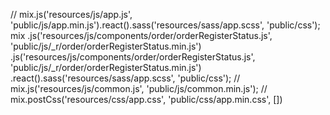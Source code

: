 // mix.js('resources/js/app.js', 'public/js/app.min.js').react().sass('resources/sass/app.scss', 'public/css');
mix
    .js('resources/js/components/order/orderRegisterStatus.js', 'public/js/_r/order/orderRegisterStatus.min.js')
    .js('resources/js/components/order/orderRegisterStatus.js', 'public/js/_r/order/orderRegisterStatus.min.js')
    .react().sass('resources/sass/app.scss', 'public/css');
// mix.js('resources/js/common.js', 'public/js/common.min.js');
// mix.postCss('resources/css/app.css', 'public/css/app.min.css', [])
